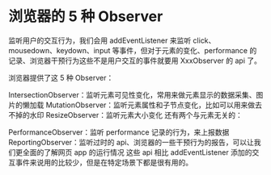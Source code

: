 # 浏览器的 5 种 Observer

监听用户的交互行为，我们会用 addEventListener 来监听 click、mousedown、keydown、input 等事件，但对于元素的变化、performance 的记录、浏览器干预行为这些不是用户交互的事件就要用 XxxObserver 的 api 了。

浏览器提供了这 5 种 Observer：

IntersectionObserver：监听元素可见性变化，常用来做元素显示的数据采集、图片的懒加载
MutationObserver：监听元素属性和子节点变化，比如可以用来做去不掉的水印
ResizeObserver：监听元素大小变化
还有两个与元素无关的：

PerformanceObserver：监听 performance 记录的行为，来上报数据
ReportingObserver：监听过时的 api、浏览器的一些干预行为的报告，可以让我们更全面的了解网页 app 的运行情况
这些 api 相比 addEventListener 添加的交互事件来说用的比较少，但是在特定场景下都是很有用的。